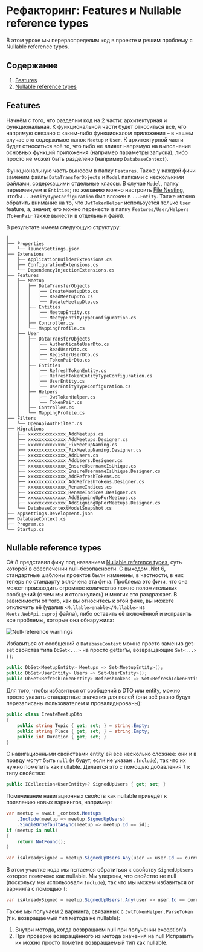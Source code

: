 # Рефакторинг: Features и Nullable reference types

В этом уроке мы перераспределим код в проекте и решим проблему с Nullable reference types.

## Содержание

1. [Features](#Features)
2. [Nullable reference types](#Nullable-reference-types)


## Features

Начнём с того, что разделим код на 2 части: архитектурная и функциональная. К функциональной части будет относиться всё,
что напрямую связано с каким-либо функционалом приложения – в нашем случае это содержимое папок `Meetup` и `User`. К
архитектурной части будет относиться всё то, что либо не влияет напрямую на выполнение основных функций приложения
(например параметры запуска), либо просто не может быть разделено (например `DatabaseContext`).

Функциональную часть вынесем в папку `Features`. Также у каждой фичи заменим файлы `DataTransferObjects` и `Model`
папками с несколькими файлами, содержащими отдельные классы. В случае `Model`, папку переименуем в `Entities`; по
желанию можно настроить [File Nesting](https://www.jetbrains.com/help/rider/File_Nesting_Dialog.html), чтобы
`...EntityTypeConfiguration` был вложен в `...Entity`. Также можно обратить внимание на то, что `JwtTokenHelper`
используется только `User` feature, а, значит, его можно перенести в папку `Features/User/Helpers` (`TokenPair` также
вынести в отдельный файл).

В результате имеем следующую структуру:
```
│
├── Properties
│   └── launchSettings.json
├── Extensions
│   ├── ApplicationBuilderExtensions.cs
│   ├── ConfigurationExtensions.cs
│   └── DependencyInjectionExtensions.cs
├── Features
│   ├── Meetup
│   │   ├── DataTransferObjects
│   │   │   ├── CreateMeetupDto.cs
│   │   │   ├── ReadMeetupDto.cs
│   │   │   └── UpdateMeetupDto.cs
│   │   ├── Entities
│   │   │   ├── MeetupEntity.cs
│   │   │   └── MeetypEntityTypeConfiguration.cs
│   │   ├── Controller.cs
│   │   └── MappingProfile.cs
│   ├── User
│   │   ├── DataTransferObjects
│   │   │   ├── AuthenticateUserDto.cs
│   │   │   ├── ReadUserDto.cs
│   │   │   ├── RegisterUserDto.cs
│   │   │   └── TokenPairDto.cs
│   │   ├── Entities
│   │   │   ├── RefreshTokenEntity.cs
│   │   │   ├── RefreshTokenEntityTypeConfiguration.cs
│   │   │   ├── UserEntity.cs
│   │   │   └── UserEntityTypeConfiguration.cs
│   │   ├── Helpers
│   │   │   ├── JwtTokenHelper.cs
│   │   │   └── TokenPair.cs
│   │   ├── Controller.cs
│   │   └── MappingProfile.cs
├── Filters
│   └── OpenApiAuthFilter.cs
├── Migrations
│   ├── xxxxxxxxxxxxxx_AddMeetups.cs
│   ├── xxxxxxxxxxxxxx_AddMeetups.Designer.cs
│   ├── xxxxxxxxxxxxxx_FixMeetupNaming.cs
│   ├── xxxxxxxxxxxxxx_FixMeetupNaming.Designer.cs
│   ├── xxxxxxxxxxxxxx_AddUsers.cs
│   ├── xxxxxxxxxxxxxx_AddUsers.Designer.cs
│   ├── xxxxxxxxxxxxxx_EnsureUsernameIsUnique.cs
│   ├── xxxxxxxxxxxxxx_EnsureUsernameIsUnique.Designer.cs
│   ├── xxxxxxxxxxxxxx_AddRefreshTokens.cs
│   ├── xxxxxxxxxxxxxx_AddRefreshTokens.Designer.cs
│   ├── xxxxxxxxxxxxxx_RenameIndices.cs
│   ├── xxxxxxxxxxxxxx_RenameIndices.Designer.cs
│   ├── xxxxxxxxxxxxxx_AddSigningUpForMeetups.cs
│   ├── xxxxxxxxxxxxxx_AddSigningUpForMeetups.Designer.cs
│   └── DatabaseContextModelSnapshot.cs
├── appsettings.Development.json
├── DatabaseContext.cs
├── Program.cs
└── Startup.cs
```

## Nullable reference types

C# 8 представил фичу под названием
[Nullable reference types](https://docs.microsoft.com/en-us/dotnet/csharp/nullable-references), суть которой в
обеспечении null-безопасности. С выходом .Net 6, стандартные шаблоны проектов были изменены, в частности, в них теперь
по стандарту включена эта фича. Проблема это фичи, что она может производить огромное количество ложно положительных
сообщений (с чем мы и столкнулись) и многих это раздражает. В зависимости от того, как вы относитесь к этой фиче, вы
можете отключить её (удалив `<Nullable>enable</Nullable>` из `Meets.WebApi.csproj` файла), либо оставить её включённой и
исправить все проблемы, которые она обнаружила:

![Null-reference warnings](assets/null-reference-warnings.png)

Избавиться от сообщений о `DatabaseContext` можно просто заменив get-set свойства типа `DbSet<...>` на просто getter'ы,
возвращающие `Set<...>()`:
```csharp
public DbSet<MeetupEntity> Meetups => Set<MeetupEntity>();
public DbSet<UserEntity> Users => Set<UserEntity>();
public DbSet<RefreshTokenEntity> RefreshTokens => Set<RefreshTokenEntity>();
```

Для того, чтобы избавиться от сообщений в DTO или entity, можно просто указать стандартные значения для полей (они всё
равно будут перезаписаны пользователем и провалидированы):
```csharp
public class CreateMeetupDto
{
    public string Topic { get; set; } = string.Empty;
    public string Place { get; set; } = string.Empty;
    public int Duration { get; set; }
}
```

С навигационными свойствами entity'ей всё несколько сложнее: они и в правду могут быть `null` (и будут, если не указан
`.Include`), так что их нужно пометить как nullable. Делается это с помощью добавления `?` к типу свойства:
```csharp
public ICollection<UserEntity>? SignedUpUsers { get; set; }
```

Помечивание навигационных свойств как nullable приведёт к появлению новых варнингов, например:
```csharp
var meetup = await _context.Meetups
    .Include(meetup => meetup.SignedUpUsers)
    .SingleOrDefaultAsync(meetup => meetup.Id == id);
if (meetup is null)
{
    return NotFound();
}

var isAlreadySigned = meetup.SignedUpUsers.Any(user => user.Id == currentUserId);
```
В этом участке кода мы пытаемся обратиться к свойству `SignedUpUsers` которое помечено как nullable. Мы уверены, что
свойство не null (поскольку мы использовали `Include`), так что мы можем избавиться от варнинга с помощью `!`:
```csharp
var isAlreadySigned = meetup.SignedUpUsers!.Any(user => user.Id == currentUserId);
```

Также мы получаем 2 варнинга, связанных с `JwtTokenHelper.ParseToken` (т.к. возвращаемый тип метода не nullable):
1. Внутри метода, когда возвращаем null при получении exception'а
2. При проверке возвращённого из метода значения на null
Исправить их можно просто пометив возвращаемый тип как nullable.